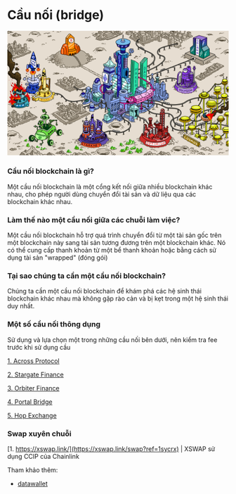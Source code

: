 # Cầu nối (bridge)

![Casino](images/casino-on-mars.png)

### Cầu nối blockchain là gì?
Một cầu nối blockchain là một cổng kết nối giữa nhiều blockchain khác nhau, cho phép người dùng chuyển đổi tài sản và dữ liệu qua các blockchain khác nhau.

### Làm thế nào một cầu nối giữa các chuỗi làm việc?
Một cầu nối blockchain hỗ trợ quá trình chuyển đổi từ một tài sản gốc trên một blockchain này sang tài sản tương đương trên một blockchain khác. Nó có thể cung cấp thanh khoản từ một bể thanh khoản hoặc bằng cách sử dụng tài sản "wrapped" (đóng gói)

### Tại sao chúng ta cần một cầu nối blockchain?
Chúng ta cần một cầu nối blockchain để khám phá các hệ sinh thái blockchain khác nhau mà không gặp rào cản và bị kẹt trong một hệ sinh thái duy nhất.

### Một số cầu nối thông dụng 

Sử dụng và lựa chọn một trong những cầu nối bên dưới, nên kiểm tra fee trước khi sử dụng cầu

[1. Across Protocol](https://across.to?ref=0x210d1C4c1e94c52edd53039190A3eA43C35e9506)

[2. Stargate Finance](https://stargate.finance/)

[3. Orbiter Finance](https://www.orbiter.finance/)

[4. Portal Bridge](https://www.portalbridge.com/#/transfer)

[5. Hop Exchange](https://hop.exchange/)

### Swap xuyên chuỗi

[1. https://xswap.link/](https://xswap.link/swap?ref=1sycrx) | XSWAP sử dụng CCIP của Chainlink

Tham khảo thêm: 

- [datawallet](https://www.datawallet.com/crypto/best-crypto-bridges)